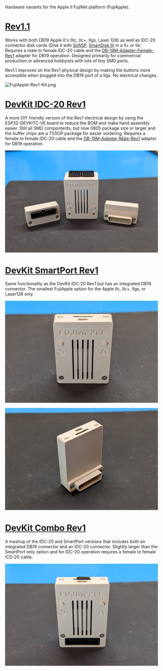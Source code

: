 Hardware variants for the Apple II FujiNet platform (FujiApple).

# [Rev1.1](FujiApple-Rev1.1/README.md)

Works with both DB19 Apple II's (IIc, IIc+, IIgs, Laser 128) as well as IDC-20 connector disk cards (Disk II with [SoftSP](https://ct6502.org/product/softsp/), [SmartDisk II](https://github.com/btb/SmartDiskII)) in a II+ or IIe. Requires a male to female IDC-20 cable and the [DB-19M-Adapter-Female-Rev1](DB-19M-Adapter-Female-Rev1/README.md) adapter for DB19 operation. Designed primarily for commercial production or advanced hobbyists with lots of tiny SMD parts.

Rev1.1 improves on the Rev1 physical design by making the buttons more accessible when plugged into the DB19 port of a IIgs.  No electrical changes.

![FujiApple-Rev1-Kit.png](FujiApple-Rev1.1/FujiApple-Rev1-Kit.png)

# [DevKit IDC-20 Rev1](FujiApple-DevKit-IDC-20-Rev1/README.md)

A more DIY friendly version of the Rev1 electrical design by using the ESP32-DEVKITC-VE board to reduce the BOM and make hand assembly easier.  Still all SMD compontents, but now 0805 package size or larger and the buffer chips are a TSSOP package for easier soldering.  Requires a female to female IDC-20 cable and the [DB-19M-Adapter-Male-Rev1](DB-19M-Adapter-Male-Rev1/README.md) adapter for DB19 operation.

![devkit-idc20](../Docs/AppleII/devkit-idc20.jpg)

# [DevKit SmartPort Rev1](FujiApple-DevKit-SmartPort-Rev1/README.md)

Same functionality as the DevKit IDC-20 Rev1 but has an integrated DB19 connector. The smallest FujiApple option for the Apple IIc, IIc+, IIgs, or Laser128 only.

![devkit-idc20](../Docs/AppleII/devkit-smartport.jpg)

![devkit-idc20-back](../Docs/AppleII/devkit-smartport-back.jpg)

# [DevKit Combo Rev1](FujiApple-DevKit-Combo-Rev1/README.md)

A mashup of the IDC-20 and SmartPort versions that includes both an integrated DB19 connector and an IDC-20 connector. Slightly larger than the SmartPort only option and for IDC-20 operation requires a female to female ICD-20 cable.

![devkit-combo](../Docs/AppleII/devkit-combo.jpg)